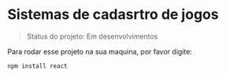 <h1>Sistemas de cadasrtro de jogos</h1>

> Status do projeto: Em desenvolvimentos

Para rodar esse projeto na sua maquina, por favor digite:

```
npm install react
```
